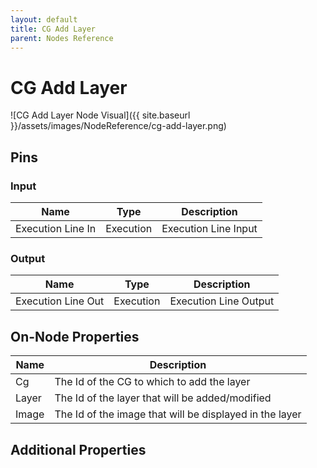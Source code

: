 ```yaml
---
layout: default
title: CG Add Layer
parent: Nodes Reference
---
```

# CG Add Layer

![CG Add Layer Node Visual]({{ site.baseurl }}/assets/images/NodeReference/cg-add-layer.png)

## Pins

### Input

| Name | Type | Description |
| --- | --- | --- |
| Execution Line In | Execution | Execution Line Input |

### Output

| Name | Type | Description |
| --- | --- | --- |
| Execution Line Out | Execution | Execution Line Output |

## On-Node Properties

| Name | Description |
| --- | --- |
| Cg | The Id of the CG to which to add the layer |
| Layer | The Id of the layer that will be added/modified |
| Image | The Id of the image that will be displayed in the layer |

## Additional Properties